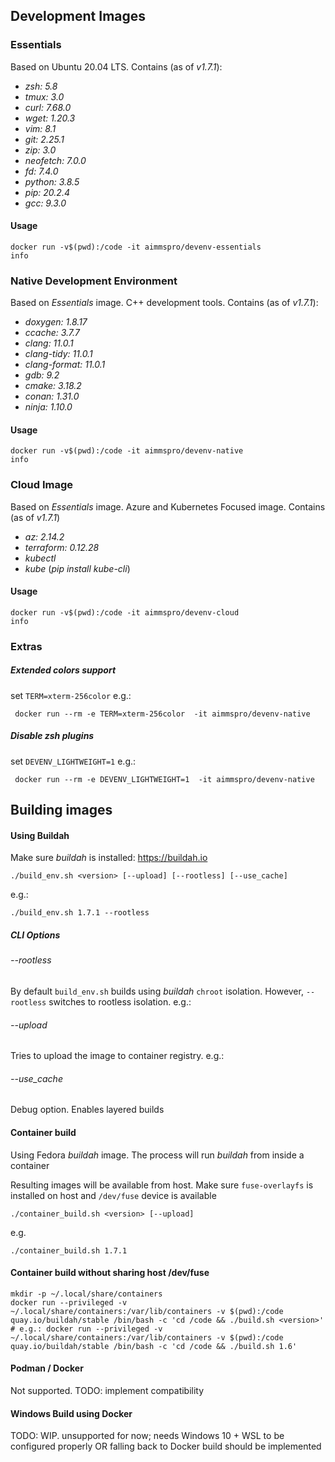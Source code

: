 ## Development Images

### Essentials

Based on Ubuntu 20.04 LTS. Contains (as of _v1.7.1_):

- _zsh: 5.8_
- _tmux: 3.0_
- _curl: 7.68.0_
- _wget: 1.20.3_
- _vim: 8.1_
- _git: 2.25.1_
- _zip: 3.0_
- _neofetch: 7.0.0_
- _fd: 7.4.0_
- _python: 3.8.5_
- _pip: 20.2.4_
- _gcc: 9.3.0_

#### Usage

~~~
docker run -v$(pwd):/code -it aimmspro/devenv-essentials
info
~~~
 
### Native Development Environment

Based on _Essentials_ image. C++ development tools. Contains (as of _v1.7.1_):

- _doxygen: 1.8.17_
- _ccache: 3.7.7_
- _clang: 11.0.1_
- _clang-tidy: 11.0.1_
- _clang-format: 11.0.1_
- _gdb: 9.2_
- _cmake: 3.18.2_
- _conan: 1.31.0_
- _ninja: 1.10.0_

#### Usage

~~~
docker run -v$(pwd):/code -it aimmspro/devenv-native
info
~~~

### Cloud Image

Based on _Essentials_ image. Azure and Kubernetes Focused image. Contains (as of _v1.7.1_)

- _az: 2.14.2_
- _terraform: 0.12.28_
- _kubectl_
- _kube_ (_pip install kube-cli_)

#### Usage
 
~~~
docker run -v$(pwd):/code -it aimmspro/devenv-cloud
info
~~~

### Extras

##### Extended colors support

set `TERM=xterm-256color`
e.g.:

~~~
 docker run --rm -e TERM=xterm-256color  -it aimmspro/devenv-native
~~~

##### Disable zsh plugins

set `DEVENV_LIGHTWEIGHT=1`
e.g.:

~~~
 docker run --rm -e DEVENV_LIGHTWEIGHT=1  -it aimmspro/devenv-native
~~~

## Building images

#### Using Buildah

Make sure _buildah_ is installed: https://buildah.io

~~~
./build_env.sh <version> [--upload] [--rootless] [--use_cache]
~~~

e.g.:

~~~
./build_env.sh 1.7.1 --rootless
~~~

##### CLI Options
###### --rootless

By default `build_env.sh` builds using _buildah_ `chroot` isolation.
However, `--rootless` switches to rootless isolation. e.g.:

###### --upload
Tries to upload the image to container registry. e.g.:

###### --use_cache

Debug option. Enables layered builds

 

#### Container build

Using Fedora _buildah_ image. The process will run _buildah_ from inside a container

Resulting images will be available from host. Make sure `fuse-overlayfs` is installed on host
and `/dev/fuse` device is available

~~~
./container_build.sh <version> [--upload]
~~~
e.g.
~~~
./container_build.sh 1.7.1
~~~

#### Container build without sharing host /dev/fuse

~~~
mkdir -p ~/.local/share/containers
docker run --privileged -v ~/.local/share/containers:/var/lib/containers -v $(pwd):/code  quay.io/buildah/stable /bin/bash -c 'cd /code && ./build.sh <version>'
# e.g.: docker run --privileged -v ~/.local/share/containers:/var/lib/containers -v $(pwd):/code  quay.io/buildah/stable /bin/bash -c 'cd /code && ./build.sh 1.6'
~~~

#### Podman / Docker

Not supported. TODO: implement compatibility

#### Windows Build using Docker

TODO: WIP. unsupported for now; needs Windows 10 + WSL to be configured properly OR falling back to Docker build should be implemented
